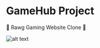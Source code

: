 # GameHub Project

🚩 Rawg Gaming Website Clone 🚩

![alt text](https://rawg.io/assets/images/cover.117cc320ec2800b9b12092ca23d6e86d.png)
